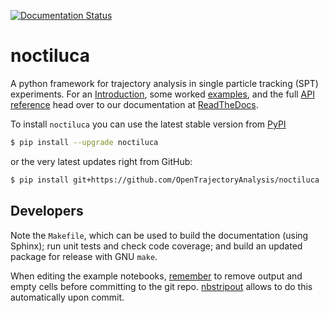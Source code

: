 [![Documentation Status](https://readthedocs.org/projects/noctiluca/badge/?version=latest)](https://noctiluca.readthedocs.io/en/latest/?badge=latest)

noctiluca
=========

A python framework for trajectory analysis in single particle tracking (SPT)
experiments. For an
[Introduction](https://noctiluca.readthedocs.org/en/latest/intro.html), some
worked [examples](https://noctiluca.readthedocs.org/en/latest/examples.html),
and the full [API
reference](https://noctiluca.readthedocs.org/en/latest/noctiluca.html) head
over to our documentation at
[ReadTheDocs](https://noctiluca.readthedocs.org/en/latest).

To install `noctiluca` you can use the latest stable version from [PyPI](https://pypi.org/project/noctiluca)
```sh
$ pip install --upgrade noctiluca
```
or the very latest updates right from GitHub:
```sh
$ pip install git+https://github.com/OpenTrajectoryAnalysis/noctiluca
```

Developers
----------
Note the `Makefile`, which can be used to build the documentation (using
Sphinx); run unit tests and check code coverage; and build an updated package
for release with GNU `make`.

When editing the example notebooks,
[remember](https://nbsphinx.readthedocs.io/en/sizzle-theme/usage.html#Using-Notebooks-with-Git)
to remove output and empty cells before committing to the git repo.
[nbstripout](https://github.com/kynan/nbstripout) allows to do this
automatically upon commit.
